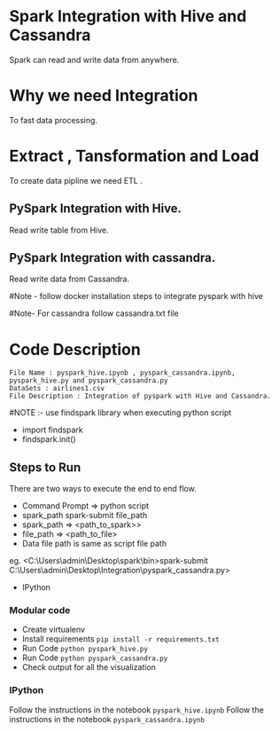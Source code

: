 
#  Spark Integration with Hive and Cassandra
Spark can read and write data from anywhere.
# Why we need Integration
To fast data processing.

    
# Extract , Tansformation and Load 
To create data pipline we need ETL .

## PySpark Integration with Hive.

Read write table from Hive.

## PySpark Integration with cassandra.

Read write data from Cassandra.

#Note -
follow docker installation steps to integrate pyspark with hive

#Note-
For cassandra follow cassandra.txt file

# Code Description
    File Name : pyspark_hive.ipynb , pyspark_cassandra.ipynb, pyspark_hive.py and pyspark_cassandra.py
    DataSets : airlines1.csv
    File Description : Integration of pyspark with Hive and Cassandra.
    

#NOTE :- use findspark library when executing python script

 - import findspark
 - findspark.init()

## Steps to Run
There are two ways to execute the end to end flow.
 - Command Prompt => python script
 - spark_path spark-submit file_path
 - spark_path => <path_to_spark>>
 - file_path => <path_to_file>
 - Data file path is same as script file path

eg. <C:\Users\admin\Desktop\spark\bin>spark-submit C:\Users\admin\Desktop\Integration\pyspark_cassandra.py>


- IPython

### Modular code
- Create virtualenv
- Install requirements `pip install -r requirements.txt`
- Run Code `python pyspark_hive.py`
- Run Code `python pyspark_cassandra.py`
- Check output for all the visualization
### IPython
Follow the instructions in the notebook `pyspark_hive.ipynb`
Follow the instructions in the notebook `pyspark_cassandra.ipynb`

 

